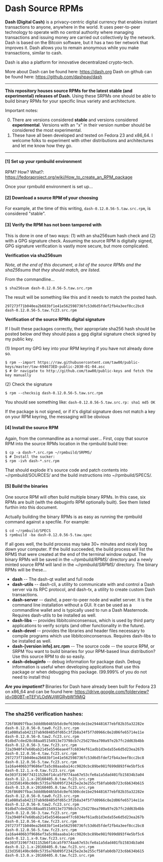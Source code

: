 # Dash Source RPMs

**Dash (Digital Cash)** is a privacy-centric digital currency that
enables instant transactions to anyone, anywhere in the world. It uses
peer-to-peer technology to operate with no central authority where
managing transactions and issuing money are carried out collectively
by the network. Dash is based on the Bitcoin software, but it has a
two tier network that improves it. Dash allows you to remain anonymous
while you make transactions, similar to cash.

Dash is also a platform for innovative decentralized crypto-tech.

More about Dash can be found here: https://dash.org
Dash on github can be found here: https://github.com/dashpay/dash

----

**This repository houses source RPMs for the latest stable (and experimental) releases of Dash.** Using these SRPMs one should be able to build binary RPMs for your specific linux variety and architecture.

Important notes:

0. There are versions considered **stable** and versions considered **experimental**. Versions with an "x" in their version number should be considered the most experimental.
0. These have all been developed and tested on Fedora 23 and x86_64. I welcome folks to experiment with other distributions and architectures and let me know how they go.

----

#### [1]  Set up your rpmbuild environment

RPM? How? What?: https://fedoraproject.org/wiki/How_to_create_an_RPM_package

Once your rpmbuild environment is set up...

#### [2] Download a source RPM of your choosing

For example, at the time of this writing, `dash-0.12.0.56-5.taw.src.rpm`, is considered "stable".

#### [3] Verify the RPM has not been tampered with

This is done in one of two ways: (1) with an sha256sum hash check and (2) with a GPG signature check. Assuming the source RPM is digitally signed, GPG signature verification is vastly more secure, but more complicated.

**Verification via sha256sum**

*Note, at the end of this document, a list of the source RPMs and the sha256sums that they should match, are listed.*

From the commandline...

    $ sha256sum dash-0.12.0.56-5.taw.src.rpm

The result will be something like this and it needs to match the posted hash.

`297273f71b040ea2b683bf1e41e562598736fc53d6d5fdef2fb4a3eef8cc2bc8  dash-0.12.0.56-5.taw.fc23.src.rpm`


**Verification of the source RPMs digital signature**

If I built these packages correctly, their appropriate sha256 hash should be posted below _and_ they should pass a gpg digital signature check signed by my public key.

(1) Import my GPG key into your RPM keyring if you have not already done so.

    $ rpm --import https://raw.githubusercontent.com/taw00/public-keys/master/taw-694673ED-public-2030-01-04.asc
    $ # Or navigate to http://github.com/taw00/public-keys and fetch the key manually

(2) Check the signature

    $ rpm --checksig dash-0.12.0.56-5.taw.src.rpm

You should see something like: `dash-0.12.0.56-5.taw.src.rp: sha1 md5 OK`

If the package is not signed, or if it's digital signature does not match a key on your RPM keyring, the messaging will be obvious


#### [4] Install the source RPM

Again, from the commandline as a normal user... First, copy that source RPM into the source RPMs location in the rpmbuild build tree:

    $ cp -a dash-*.src.rpm ~/rpmbuild/SRPMS/
    $ # Install the sucker:
    $ rpm -ivh dash-*.src.rpm

That should explode it's source code and patch contents into ~/rpmbuild/SOURCES/ and the build instructions into ~/rpmbuild/SPECS/.


#### [5] Build the binaries

One source RPM will often build multiple binary RPMs. In this case, six RPMs are built (with the debuginfo RPM optionally built). See them listed furthin into this document.

Actually building the binary RPMs is as easy as running the rpmbuild command against a specfile. For example:

    $ cd ~/rpmbuild/SPECS
    $ rpmbuild -ba dash-0.12.0.56-5.taw.spec

If all goes well, the build process may take 30+ minutes and nicely bog down your computer. If the build succeeded, the build process will list the RPMS that were created at the end of the terminal window output. The binary RPMs will be saved in the _~/rpmbuild/RPMS/_ directory and a newly minted source RPM will land in the _~/rpmbuild/SRPMS/_ directory. The binary RPMs will be these...

* **dash** -- The dash-qt wallet and full node
* **dash-utils** -- dash-cli, a utility to communicate with and control a Dash server via its RPC protocol, and dash-tx, a utility to create custom Dash transactions.
* **dash-server** -- dashd, a peer-to-peer node and wallet server. It is the command line installation without a GUI.  It can be used as a commandline wallet and is typically used to run a Dash Masternode. Requires dash-utils to be installed as well.
* **dash-libs** -- provides libbitcoinconsensus, which is used by third party applications to verify scripts (and other functionality in the future).
* **dash-devel** -- provides the libraries and header files necessary to compile programs which use libbitcoinconsensus. Requires dash-libs to be installed as well.
* **dash-[version info].src.rpm** -- The source code -- the source RPM, or SRPM
You want to build binaries for your RPM-based linux distribution? Use this source RPM to do so easily.
* **dash-debuginfo** -- debug information for package dash. Debug information is useful when developing applications that use this package or when debugging this package.
(99.999% of you do not need to install this)


***Are you impatient?*** Binaries for Dash have already been built for Fedora 23 on x86_64 and can be found here: https://drive.google.com/folderview?id=0B0BT-eTEFVLOdWJjWGRybW1tMjQ

----

### The sha256 verification hashes:

`726f86097fbac3ddd0b0465b5dc0ef6300cde1be294481677ebf82b35a32282e  dash-0.12.0.56-0.taw0.fc23.src.rpm
d1a080a5ab42137ab9d8485dfd65c3f2b8a34f5f7d0966c8e2d06fe65714e11e  dash-0.12.0.56-0.taw2.fc23.src.rpm
91dbd7cded28c88aa85154913e73798cb7c25d278ea700a97e2b7fc2dd63b4bb  dash-0.12.0.56-3.taw.fc23.src.rpm
72a3940f47e60bab2145e5546eae4f7c6034ef61adb1d3eda55e6d5d23ea267b  dash-0.12.0.56-4.taw.fc23.src.rpm
297273f71b040ea2b683bf1e41e562598736fc53d6d5fdef2fb4a3eef8cc2bc8  dash-0.12.0.56-5.taw.fc23.src.rpm
1a16a4406b3f9686ef3a5c08aaaba14cc9820cbc89be981f699d893f4e5bf5c6  dash-0.12.1.x-0.taw.fc23.src.rpm
6e303f3196f7431152b6f14ca5f9774aa67e53cfe0a1a5dad401fb15834b3a04  dash-0.12.1.x-20160405.0.taw.fc23.src.rpm
123d350149bc0d8c5735a76b095f23425e2e3e255cf58fab0db723c6b634b615  dash-0.13.0.x-20160405.0.taw.fc23.src.rpm
726f86097fbac3ddd0b0465b5dc0ef6300cde1be294481677ebf82b35a32282e  dash-0.12.0.56-0.taw0.fc23.src.rpm
d1a080a5ab42137ab9d8485dfd65c3f2b8a34f5f7d0966c8e2d06fe65714e11e  dash-0.12.0.56-0.taw2.fc23.src.rpm
91dbd7cded28c88aa85154913e73798cb7c25d278ea700a97e2b7fc2dd63b4bb  dash-0.12.0.56-3.taw.fc23.src.rpm
72a3940f47e60bab2145e5546eae4f7c6034ef61adb1d3eda55e6d5d23ea267b  dash-0.12.0.56-4.taw.fc23.src.rpm
297273f71b040ea2b683bf1e41e562598736fc53d6d5fdef2fb4a3eef8cc2bc8  dash-0.12.0.56-5.taw.fc23.src.rpm
1a16a4406b3f9686ef3a5c08aaaba14cc9820cbc89be981f699d893f4e5bf5c6  dash-0.12.1.x-0.taw.fc23.src.rpm
6e303f3196f7431152b6f14ca5f9774aa67e53cfe0a1a5dad401fb15834b3a04  dash-0.12.1.x-20160405.0.taw.fc23.src.rpm
123d350149bc0d8c5735a76b095f23425e2e3e255cf58fab0db723c6b634b615  dash-0.13.0.x-20160405.0.taw.fc23.src.rpm`
